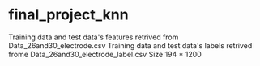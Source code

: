# final_project_knn

Training data and test data's features retrived from Data_26and30_electrode.csv
Training data and test data's labels retrived frome Data_26and30_electrode_label.csv
Size 194 * 1200
